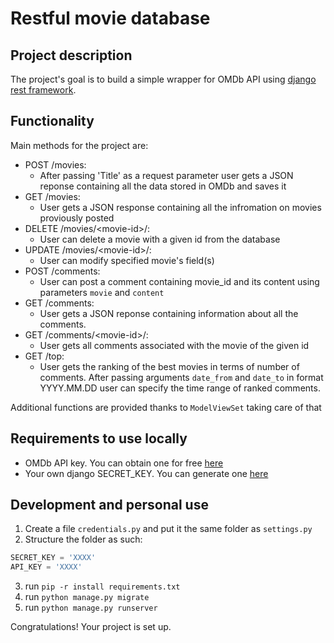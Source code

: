 # Restful movie database

## Project description
The project's goal is to build a simple wrapper for OMDb API
using [django rest framework](https://www.django-rest-framework.org).

## Functionality
Main methods for the project are:
- ​POST /movies:
  - After passing 'Title' as a request parameter user gets a JSON
    reponse containing all the data stored in OMDb and saves it
- GET /movies:
  - User gets a JSON response containing all the infromation on
    movies proviously posted
- DELETE /movies/\<movie-id>/:
  - User can delete a movie with a given id from the database
- UPDATE /movies/\<movie-id>/:
  - User can modify specified movie's field(s)
- POST /comments:
  - User can post a comment containing movie_id and its content
    using parameters ```movie``` and ```content```
- GET /comments:
  - User gets a JSON reponse containing information about all the
    comments.
- GET /comments/\<movie-id>/:
  - User gets all comments associated with the movie of the given
    id
- GET /top:
  - User gets the ranking of the best movies in terms of number
    of comments. After passing arguments ```date_from``` and ```date_to``` in format YYYY.MM.DD user can specify the time
    range of ranked comments.

Additional functions are provided thanks to ```ModelViewSet```
taking care of that

## Requirements to use locally
- OMDb API key. You can obtain one for free [here](http://www.omdbapi.com)
- Your own django SECRET_KEY. You can generate one [here](https://www.miniwebtool.com/django-secret-key-generator/)

## Development and personal use
1. Create a file ```credentials.py``` and put it the same
  folder as ```settings.py```
2. Structure the folder as such:
```python
SECRET_KEY = 'XXXX'
API_KEY = 'XXXX'
```
3. run ```pip -r install requirements.txt```
4. run ```python manage.py migrate```
5. run ```python manage.py runserver```

Congratulations! Your project is set up.

